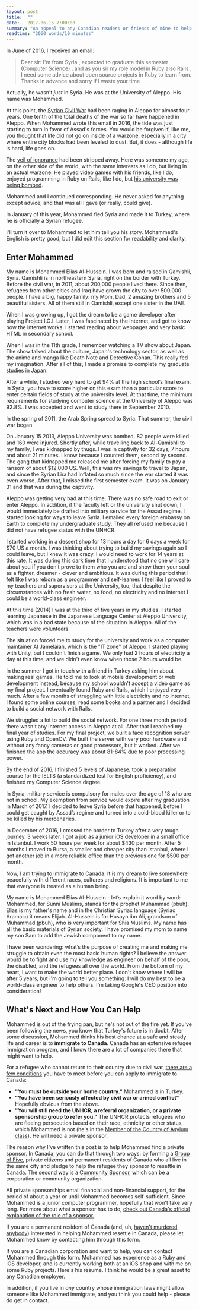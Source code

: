 ```yaml
---
layout: post
title:  ""
date:   2017-06-15 7:00:00
summary: "An appeal to any Canadian readers or friends of mine to help one of our own: a young computer programming fleeing the Syrian Civil War."
readtime: "2060 words/10 minutes"
---
```


In June of 2016, I received an email:

> Dear sir: I'm from Syria , expected to graduate this semester (Computer Science) , and as you sir my role model in Ruby also Rails , I need some advice about open source projects in Ruby to learn from. Thanks in advance and sorry if I waste your time

Actually, he wasn't *just* in Syria. He was at the University of Aleppo. His name was Mohammed.

At this point, the [Syrian Civil War](https://en.wikipedia.org/wiki/Syrian_Civil_War) had been raging in Aleppo for almost four years. One tenth of the total deaths of the war so far have happened in Aleppo. When Mohammed wrote this email in 2016, the tide was just starting to turn in favor of Assad's forces. You would be forgiven if, like me, you thought that life did not go on inside of a warzone, especially in a city where entire city blocks had been leveled to dust. But, it does - although life is hard, life goes on.

The [veil of ignorance](https://en.wikipedia.org/wiki/Veil_of_ignorance) had been stripped away. Here was someone my age, on the other side of the world, with the same interests as I do, but living in an actual warzone. He played video games with his friends, like I do, enjoyed programming in Ruby on Rails, like I do, but [his university was being bombed](https://en.wikipedia.org/wiki/Aleppo_University_bombings).

Mohammed and I continued corresponding. He never asked for anything except advice, and that was all I gave (or really, could give).

In January of this year, Mohammed fled Syria and made it to Turkey, where he is officially a Syrian refugee.

I'll turn it over to Mohammed to let him tell you his story. Mohammed's English is pretty good, but I did edit this section for readability and clarity.

## Enter Mohammed

My name is Mohammed Elias Al-Hussein. I was born and raised in Qamishli, Syria. Qamishli is in northeastern Syria, right on the border with Turkey. Before the civil war, in 2011, about 200,000 people lived there. Since then, refugees from other cities and Iraq have grown the city to over 500,000 people. I have a big, happy family: my Mom, Dad, 2 amazing brothers and 5 beautiful sisters. All of them still in Qamishli, except one sister in the UAE.

When I was growing up, I got the dream to be a game developer after playing Project I.G.I. Later, I was fascinated by the Internet, and got to know how the internet works. I started reading about webpages and very basic HTML in secondary school.

When I was in the 11th grade, I remember watching a TV show about Japan. The show talked about the culture, Japan's technology sector, as well as the anime and manga like Death Note and Detective Conan. This really fed my imagination. After all of this, I made a promise to complete my graduate studies in Japan.

After a while, I studied very hard to get 94% at the high school’s final exam. In Syria, you have to score higher on this exam than a particular score to enter certain fields of study at the university level. At that time, the minimum requirements for studying computer science at the University of Aleppo was 92.8%. I was accepted and went to study there in September 2010.

In the spring of 2011, the Arab Spring spread to Syria. That summer, the civil war began.

On January 15 2013, Aleppo University was bombed. 82 people were killed and 160 were injured. Shortly after, while travelling back to Al-Qamishli to my family, I was kidnapped by thugs. I was in captivity for 32 days, 7 hours and about 21 minutes. I know because I counted them, second by second. The gang that kidnapped me released me after forcing my family to pay a ransom of about $12,000 US. Well, this was my savings to travel to Japan, and since the Syrian Lira had inflated so much since the war started it was even worse. After that, I missed the first semester exam. It was on January 31 and that was during the captivity.

Aleppo was getting very bad at this time. There was no safe road to exit or enter Aleppo. In addition, if the faculty left or the university shut down, I would immediately be drafted into military service for the Assad regime. I started looking for ways to leave Syria. I emailed every foreign embassy on Earth to complete my undergraduate study. They all refused me because I did not have refugee status with the UNHCR.

I started working in a dessert shop for 13 hours a day for 6 days a week for $70 US a month. I was thinking about trying to build my savings again so I could leave, but I knew it was crazy. I would need to work for 14 years at this rate. It was during this dark time that I understood that no one will care about you if you don’t prove to them who you are and show them your soul as a fighter, dreamer - clever and ambitious. It was during this period that I felt like I was reborn as a programmer and self-learner. I feel like I proved to my teachers and supervisors at the University, too, that despite the circumstances with no fresh water, no food, no electricity and no internet I could be a world-class engineer.

At this time (2014) I was at the third of five years in my studies. I started learning Japanese in the Japanese Language Center at Aleppo University, which was in a bad state because of the situation in Aleppo. All of the teachers were volunteers.

The situation forced me to study for the university and work as a computer maintainer Al Jamelaiah, which is the "IT zone" of Aleppo. I started playing with Unity, but I couldn't finish a game. We only had 2 hours of electricity a day at this time, and we didn't even know when those 2 hours would be.

In the summer I got in touch with a friend in Turkey asking him about making real games. He told me to look at mobile development or web development instead, because my school wouldn't accept a video game as my final project. I eventually found Ruby and Rails, which I enjoyed very much. After a few months of struggling with little electricity and no internet, I found some online courses, read some books and a partner and I decided to build a social network with Rails.

We struggled a lot to build the social network. For one three month period there wasn't any internet access in Aleppo at all. After that I reached my final year of studies. For my final project, we built a face recognition server using Ruby and OpenCV. We built the server with very poor hardware and without any fancy cameras or good processors, but it worked. After we finished the app the accuracy was about 81-84% due to poor processing power.

By the end of 2016, I finished 5 levels of Japanese, took a preparation course for the IELTS (a standardized test for English proficiency), and finished my Computer Science degree.

In Syria, military service is compulsory for males over the age of 18 who are not in school. My exemption from service would expire after my graduation in March of 2017. I decided to leave Syria before that happened, before I could get caught by Assad’s regime and turned into a cold-blood killer or to be killed by his mercenaries.

In December of 2016, I crossed the border to Turkey after a very tough journey. 3 weeks later, I got a job as a junior iOS developer in a small office in Istanbul. I work 50 hours per week for about $430 per month. After 5 months I moved to Bursa, a smaller and cheaper city than Istanbul, where I got another job in a more reliable office than the previous one for $500 per month.

Now, I am trying to immigrate to Canada. It is my dream to live somewhere peacefully with different races, cultures and religions. It is important to me that everyone is treated as a human being.

My name is Mohammed Elias Al-Hussein - let’s explain it word by word: Mohammed, for Sunni Muslims, stands for the prophet Muhammad (pbuh). Elias is my father's name and in the Christian Syriac language (Syriac Aramaic) it means Elijah. Al-Hussein is for Husayn ibn Ali, grandson of Muhammad (pbuh), who is very important for Shia Muslims. My name has all the basic materials of Syrian society. I have promised my mom to name my son Sam to add the Jewish component to my name.

I have been wondering: what’s the purpose of creating me and making me struggle to obtain even the most basic human rights? I believe the answer would be to fight and use my knowledge as engineer on behalf of the poor, the disabled, and the refugees all over the world. From the bottom of my heart, I want to make the world better place. I don't know where I will be after 5 years, but I'm going to tell you something: I will do my best to be a world-class engineer to help others. I'm taking Google's CEO position into consideration!

## What's Next and How You Can Help

Mohammed is out of the frying pan, but he's not out of the fire yet. If you've been following the news, you know that Turkey's future is in doubt. After some discussion, Mohammed thinks his best chance at a safe and steady life and career is to **immigrate to Canada**. Canada has an extensive refugee immigration program, and I know there are a lot of companies there that might want to help.

For a refugee who cannot return to their country due to civil war, [there are a few conditions](http://www.cic.gc.ca/english/refugees/outside/index.asp) you have to meet before you can apply to immigrate to Canada:

* **"You must be outside your home country."** Mohammed is in Turkey.
* **"You have been seriously affected by civil war or armed conflict"** Hopefully obvious from the above.
* **"You will still need the UNHCR, a referral organization, or a private sponsorship group to refer you."** The UNHCR protects refugees who are fleeing persecution based on their race, ethnicity or other status, which Mohammed is not (he's in the [Member of the Country of Asylum class](http://www.cic.gc.ca/english/resources/publications/ref-sponsor/section-2.asp#a2.1)). He will need a private sponsor.

The reason why I've written this post is to help Mohammed find a private sponsor. In Canada, you can do that through two ways: by forming a [Group of Five](http://www.cic.gc.ca/english/refugees/sponsor/groups.asp), private citizens and permanent residents of Canada who all live in the same city and pledge to help the refugee they sponsor to resettle in Canada. The second way is a [Community Sponsor](http://www.cic.gc.ca/english/refugees/sponsor/community.asp), which can be a corporation or community organization.

All private sponsorships entail financial and non-financial support, for the period of about a year or until Mohammed becomes self-sufficient. Since Mohammed is a junior computer programmer, hopefully that won't take very long. For more about what a sponsor has to do, [check out Canada's official explanation of the role of a sponsor.](http://www.cic.gc.ca/english/resources/publications/ref-sponsor/section-2.asp#a2.6)

If you are a permanent resident of Canada (and, uh, [haven't murdered anybody](http://www.cic.gc.ca/english/resources/publications/ref-sponsor/section-2.asp#a2.4)) interested in helping Mohammed resettle in Canada, please let Mohammed know by contacting him through this form.

If you are a Canadian corporation and want to help, you can contact Mohammed through this form. Mohammed has experience as a Ruby and iOS developer, and is currently working both at an iOS shop and with me on some Ruby projects. Here's his resume. I think he would be a great asset to any Canadian employer.

In addition, if you live in *any* country whose immigration laws might allow someone like Mohammed immigrate, and you think you could help - please do get in contact.
